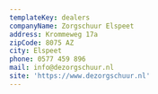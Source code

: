 ```yaml
---
templateKey: dealers
companyName: Zorgschuur Elspeet
address: Krommeweg 17a
zipCode: 8075 AZ
city: Elspeet
phone: 0577 459 896
mail: info@dezorgschuur.nl
site: 'https://www.dezorgschuur.nl'
---
```


